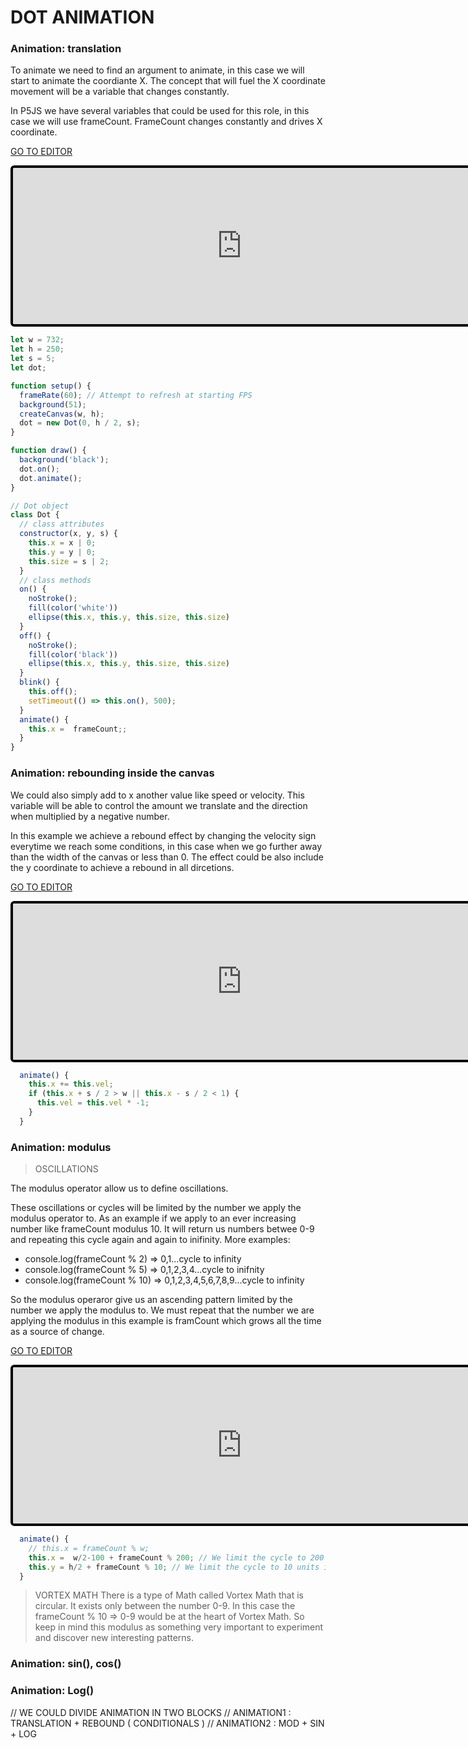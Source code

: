 # DOT ANIMATION

### Animation: translation

To animate we need to find an argument to animate, in this case we will start to animate the coordiante X. The concept that will fuel the X coordinate movement will be a variable that changes constantly. 

In P5JS we have several variables that could be used for this role, in this case we will use frameCount. FrameCount changes constantly and drives X coordinate.

[GO TO EDITOR](https://editor.p5js.org/bernatferragut/sketches/BkqUfLnum)

<iframe 
frameborder="0" 
border="0" 
cellspacing="0"
style="
width: 732px; 
height: 250px; 
border: 4px solid #000000;
border-radius: 6px;
overflow: hidden;
position: relative;"
src="https://editor.p5js.org/embed/BkqUfLnum"></iframe>

```javascript
let w = 732;
let h = 250;
let s = 5;
let dot;

function setup() {
  frameRate(60); // Attempt to refresh at starting FPS
  background(51);
  createCanvas(w, h);
  dot = new Dot(0, h / 2, s);
}

function draw() {
  background('black');
  dot.on();
  dot.animate();
}

// Dot object
class Dot {
  // class attributes
  constructor(x, y, s) {
    this.x = x | 0;
    this.y = y | 0;
    this.size = s | 2;
  }
  // class methods
  on() {
    noStroke();
    fill(color('white'))
    ellipse(this.x, this.y, this.size, this.size)
  }
  off() {
    noStroke();
    fill(color('black'))
    ellipse(this.x, this.y, this.size, this.size)
  }
  blink() {
    this.off();
    setTimeout(() => this.on(), 500);
  }
  animate() {
    this.x =  frameCount;;
  }
}
```

### Animation: rebounding inside the canvas

We could also simply add to x another value like speed or velocity. This variable will be able to control the amount we translate and the direction when multiplied by a negative number. 

In this example we achieve a rebound effect by changing the velocity sign everytime we reach some conditions, in this case when we go further away than the width of the canvas or less than 0. The effect could be also include the y coordinate to achieve a rebound in all dircetions.

[GO TO EDITOR](https://editor.p5js.org/bernatferragut/sketches/B1hdy8num)

<iframe 
frameborder="0" 
border="0" 
cellspacing="0"
style="
width: 732px; 
height: 250px; 
border: 4px solid #000000;
border-radius: 6px;
overflow: hidden;
position: relative;"
src="https://editor.p5js.org/embed/B1hdy8num"></iframe>

```javascript
  animate() {
    this.x += this.vel;
    if (this.x + s / 2 > w || this.x - s / 2 < 1) {
      this.vel = this.vel * -1;
    }
  }
```

### Animation: modulus

> OSCILLATIONS

The modulus operator allow us to define oscillations. 

These oscillations or cycles will be limited by the number we apply the modulus operator to. As an example if we apply to an ever increasing number like frameCount modulus 10. It will return us numbers betwee 0-9 and repeating this cycle again and again to inifinity. More examples:

* console.log(frameCount % 2)   => 0,1...cycle to infinity
* console.log(frameCount % 5)   => 0,1,2,3,4...cycle to inifnity
* console.log(frameCount % 10)  => 0,1,2,3,4,5,6,7,8,9...cycle to infinity

So the modulus operaror give us an ascending pattern limited by the number we apply the modulus to. We must repeat that the number we are applying the modulus in this example is framCount which grows all the time as a source of change.

[GO TO EDITOR](https://editor.p5js.org/bernatferragut/sketches/rkGMf0pu7)

<iframe 
frameborder="0" 
border="0" 
cellspacing="0"
style="
width: 732px; 
height: 250px; 
border: 4px solid #000000;
border-radius: 6px;
overflow: hidden;
position: relative;"
src="https://editor.p5js.org/embed/rkGMf0pu7"></iframe>

```javascript
  animate() {
    // this.x = frameCount % w;
    this.x =  w/2-100 + frameCount % 200; // We limit the cycle to 200 units in x
    this.y = h/2 + frameCount % 10; // We limit the cycle to 10 units in y
  }
```

> VORTEX MATH
There is a type of Math called Vortex Math that is circular. It exists only between the number 0-9. In this case the 
frameCount % 10 => 0-9 would be at the heart of Vortex Math. So keep in mind this modulus as something very important to experiment and discover new interesting patterns.

### Animation: sin(), cos()

### Animation: Log()

// WE COULD DIVIDE ANIMATION IN TWO BLOCKS
// ANIMATION1 : TRANSLATION + REBOUND ( CONDITIONALS )
// ANIMATION2 : MOD + SIN + LOG




